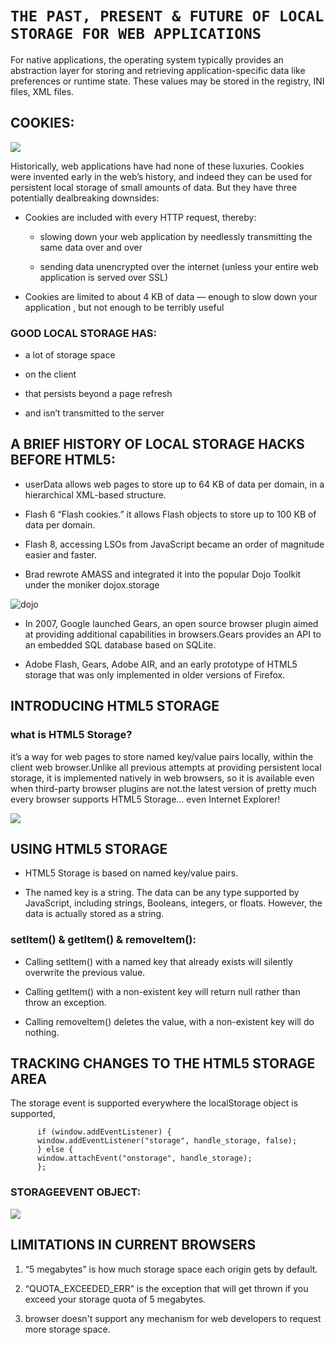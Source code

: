 # `THE PAST, PRESENT & FUTURE OF LOCAL STORAGE FOR WEB APPLICATIONS`

For native applications, the operating system typically provides an abstraction layer for storing and retrieving application-specific data like preferences or runtime state. These values may be stored in the registry, INI files, XML files.

## COOKIES:
![](https://yourpcfriend.com/wp-content/uploads/2019/05/cookie.gif)

Historically, web applications have had none of these luxuries. Cookies were invented early in the web’s history, and indeed they can be used for persistent local storage of small amounts of data. But they have three potentially dealbreaking downsides:

- Cookies are included with every HTTP request, thereby:

    -  slowing down your web application by needlessly transmitting the same data over and over

    -  sending data unencrypted over the internet (unless your entire web application is served over SSL)

- Cookies are limited to about 4 KB of data — enough to slow down your application , but not enough to be terribly useful

### GOOD LOCAL STORAGE HAS:
- a lot of storage space

- on the client
- that persists beyond a page refresh
- and isn’t transmitted to the server

## A BRIEF HISTORY OF LOCAL STORAGE HACKS BEFORE HTML5:
- userData allows web pages to store up to 64 KB of data per domain, in a hierarchical XML-based structure.

- Flash 6 “Flash cookies.” it allows Flash objects to store up to 100 KB of data per domain.

-  Flash 8, accessing LSOs from JavaScript became an order of magnitude easier and faster.

- Brad rewrote AMASS and integrated it into the popular Dojo Toolkit under the moniker dojox.storage

![dojo](https://dojotoolkit.org/blog/wp-content/uploads/2011/11/dgrid1-1024x481.png)

- In 2007, Google launched Gears, an open source browser plugin aimed at providing additional capabilities in browsers.Gears provides an API to an embedded SQL database based on SQLite.

- Adobe Flash, Gears, Adobe AIR, and an early prototype of HTML5 storage that was only implemented in older versions of Firefox.

## INTRODUCING HTML5 STORAGE

### what is HTML5 Storage?
it’s a way for web pages to store named key/value pairs locally, within the client web browser.Unlike all previous attempts at providing persistent local storage, it is implemented natively in web browsers, so it is available even when third-party browser plugins are not.the latest version of pretty much every browser supports HTML5 Storage… even Internet Explorer!

![](https://scriptverse.academy/img/tutorials/html5-localstorage.png)

## USING HTML5 STORAGE

- HTML5 Storage is based on named key/value pairs.

- The named key is a string. The data can be any type supported by JavaScript, including strings, Booleans, integers, or floats. However, the data is actually stored as a string. 

### setItem() & getItem() & removeItem():
- Calling setItem() with a named key that already exists will silently overwrite the previous value. 

- Calling getItem() with a non-existent key will return null rather than throw an exception.

- Calling removeItem() deletes the value,  with a non-existent key will do nothing.

## TRACKING CHANGES TO THE HTML5 STORAGE AREA
The storage event is supported everywhere the localStorage object is supported,
 
          if (window.addEventListener) {
          window.addEventListener("storage", handle_storage, false);
          } else {
          window.attachEvent("onstorage", handle_storage);
          };

### STORAGEEVENT OBJECT:

![](https://image.slidesharecdn.com/html5localstorage-140511235722-phpapp01/95/html5-local-storage-12-638.jpg?cb=1399852926)

## LIMITATIONS IN CURRENT BROWSERS

1. “5 megabytes” is how much storage space each origin gets by default.

2. “QUOTA_EXCEEDED_ERR” is the exception that will get thrown if you exceed your storage quota of 5 megabytes.

3. browser doesn't support any mechanism for web developers to request more storage space.

